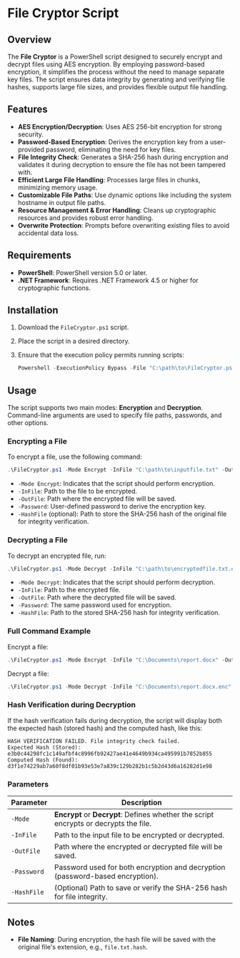 # File Cryptor Script

## Overview

The **File Cryptor** is a PowerShell script designed to securely encrypt and decrypt files using AES encryption. By employing password-based encryption, it simplifies the process without the need to manage separate key files. The script ensures data integrity by generating and verifying file hashes, supports large file sizes, and provides flexible output file handling.

## Features

- **AES Encryption/Decryption**: Uses AES 256-bit encryption for strong security.
- **Password-Based Encryption**: Derives the encryption key from a user-provided password, eliminating the need for key files.
- **File Integrity Check**: Generates a SHA-256 hash during encryption and validates it during decryption to ensure the file has not been tampered with.
- **Efficient Large File Handling**: Processes large files in chunks, minimizing memory usage.
- **Customizable File Paths**: Use dynamic options like including the system hostname in output file paths.
- **Resource Management & Error Handling**: Cleans up cryptographic resources and provides robust error handling.
- **Overwrite Protection**: Prompts before overwriting existing files to avoid accidental data loss.

## Requirements

- **PowerShell**: PowerShell version 5.0 or later.
- **.NET Framework**: Requires .NET Framework 4.5 or higher for cryptographic functions.

## Installation

1. Download the `FileCryptor.ps1` script.
2. Place the script in a desired directory.
3. Ensure that the execution policy permits running scripts:

   ```powershell
   Powershell -ExecutionPolicy Bypass -File "C:\path\to\FileCryptor.ps1"
   ```

## Usage

The script supports two main modes: **Encryption** and **Decryption**. Command-line arguments are used to specify file paths, passwords, and other options.

### Encrypting a File

To encrypt a file, use the following command:

```powershell
.\FileCryptor.ps1 -Mode Encrypt -InFile "C:\path\to\inputfile.txt" -OutFile "C:\path\to\encryptedfile.txt.enc" -Password "YourStrongPassword"
```

- `-Mode Encrypt`: Indicates that the script should perform encryption.
- `-InFile`: Path to the file to be encrypted.
- `-OutFile`: Path where the encrypted file will be saved.
- `-Password`: User-defined password to derive the encryption key.
- `-HashFile` (optional): Path to store the SHA-256 hash of the original file for integrity verification.

### Decrypting a File

To decrypt an encrypted file, run:

```powershell
.\FileCryptor.ps1 -Mode Decrypt -InFile "C:\path\to\encryptedfile.txt.enc" -OutFile "C:\path\to\decryptedfile.txt" -Password "YourStrongPassword" -HashFile "C:\path\to\file.hash"
```

- `-Mode Decrypt`: Indicates that the script should perform decryption.
- `-InFile`: Path to the encrypted file.
- `-OutFile`: Path where the decrypted file will be saved.
- `-Password`: The same password used for encryption.
- `-HashFile`: Path to the stored SHA-256 hash for integrity verification.

### Full Command Example

Encrypt a file:
```powershell
.\FileCryptor.ps1 -Mode Encrypt -InFile "C:\Documents\report.docx" -OutFile "C:\Documents\report.docx.enc" -Password "StrongPassword123"
```

Decrypt a file:
```powershell
.\FileCryptor.ps1 -Mode Decrypt -InFile "C:\Documents\report.docx.enc" -OutFile "C:\Documents\report_decrypted.docx" -Password "StrongPassword123" -HashFile "C:\Documents\report.hash"
```

### Hash Verification during Decryption

If the hash verification fails during decryption, the script will display both the expected hash (stored hash) and the computed hash, like this:

```
HASH VERIFICATION FAILED. File integrity check failed.
Expected Hash (Stored): e3b0c44298fc1c149afbf4c8996fb92427ae41e4649b934ca495991b7852b855
Computed Hash (Found):  d3f1e74229ab7a60f8df01b93e53e7a839c129b282b1c5b2d43d6a16282d1e98
```

### Parameters

| Parameter   | Description                                                                                                  |
|-------------|--------------------------------------------------------------------------------------------------------------|
| `-Mode`     | **Encrypt** or **Decrypt**: Defines whether the script encrypts or decrypts the file.                        |
| `-InFile`   | Path to the input file to be encrypted or decrypted.                                                         |
| `-OutFile`  | Path where the encrypted or decrypted file will be saved.                                                    |
| `-Password` | Password used for both encryption and decryption (password-based encryption).                                |
| `-HashFile` | (Optional) Path to save or verify the SHA-256 hash for file integrity.                                        |

## Notes

- **File Naming**: During encryption, the hash file will be saved with the original file's extension, e.g., `file.txt.hash`.
